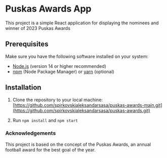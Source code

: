 # **Puskas Awards App**

This project is a simple React application for displaying the nominees and winner of 2023 Puskas Awards

## **Prerequisites**

Make sure you have the following software installed on your system:

- [Node.js](https://nodejs.org/en/) (version 14 or higher recommended)
- [npm](https://www.npmjs.com/) (Node Package Manager) or [yarn](https://yarnpkg.com/) (optional)

## Installation

1. Clone the repository to your local machine: [https://github.com/spirkovskialeksandarsasa/puskas-awards-main.git](https://github.com/spirkovskialeksandarsasa/puskas-awards.git)

2. Run ``npm install`` and ``npm start``


### Acknowledgements
This project is based on the concept of the Puskas Awards, an annual football award for the best goal of the year.

